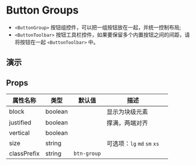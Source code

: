 # Button Groups [<i class="icon icon-edit2" ></i>](https://github.com/rsuite/rsuite.github.io/blob/master/src/components/buttonGroups/index.md)

- `<ButtonGroup>` 按钮组控件，可以把一组按钮放在一起，并统一控制布局;
- `<ButtonToolbar>` 按钮工具栏控件，如果要保留多个内置按钮之间的间距，请将按钮在一起 `<ButtonToolbar>` 中。


## 演示

<!--{demo}-->



## Props

| 属性名称        | 类型      | 默认值         | 描述                      |     |
|-------------|---------|-------------|-------------------------|-----|
| block       | boolean |             | 显示为块级元素                 |     |
| justified   | boolean |             | 撑满，两端对齐                 |     |
| vertical    | boolean |             |                         |     |
| size        | string  |             | 可选项：`lg` `md` `sm` `xs` |     |
| classPrefix | string  | `btn-group` |                         |     |
